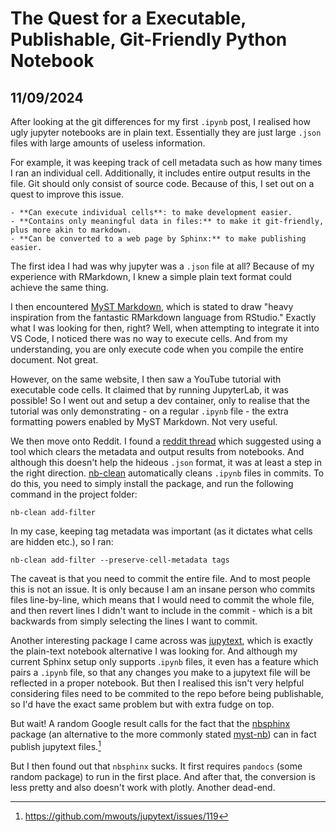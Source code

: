 # The Quest for a Executable, Publishable, Git-Friendly Python Notebook

## 11/09/2024

After looking at the git differences for my first `.ipynb` post, I realised how ugly jupyter notebooks are in plain text. Essentially they are just large `.json` files with large amounts of useless information.

For example, it was keeping track of cell metadata such as how many times I ran an individual cell. Additionally, it includes entire output results in the file. Git should only consist of source code. Because of this, I set out on a quest to improve this issue.

```{card} Objective: Find a Jupyter Notebook alternative which:
- **Can execute individual cells**: to make development easier.
- **Contains only meaningful data in files:** to make it git-friendly, plus more akin to markdown.
- **Can be converted to a web page by Sphinx:** to make publishing easier.
```

The first idea I had was why jupyter was a `.json` file at all? Because of my experience with RMarkdown, I knew a simple plain text format could achieve the same thing.

I then encountered [MyST Markdown](https://jupyterbook.org/en/stable/content/myst.html), which is stated to draw "heavy inspiration from the fantastic RMarkdown language from RStudio." Exactly what I was looking for then, right? Well, when attempting to integrate it into VS Code, I noticed there was no way to execute cells. And from my understanding, you are only execute code when you compile the entire document. Not great.

However, on the same website, I then saw a YouTube tutorial with executable code cells. It claimed that by running JupyterLab, it was possible! So I went out and setup a dev container, only to realise that the tutorial was only demonstrating - on a regular `.ipynb` file - the extra formatting powers enabled by MyST Markdown. Not very useful.

We then move onto Reddit. I found a [reddit thread](https://www.reddit.com/r/datascience/comments/14gra17/do_you_git_commit_jupyter_notebooks/) which suggested using a tool which clears the metadata and output results from notebooks. And although this doesn't help the hideous `.json` format, it was at least a step in the right direction. [nb-clean](https://pypi.org/project/nb-clean/) automatically cleans `.ipynb` files in commits. To do this, you need to simply install the package, and run the following command in the project folder:

```
nb-clean add-filter
```

In my case, keeping tag metadata was important (as it dictates what cells are hidden etc.), so I ran:

```
nb-clean add-filter --preserve-cell-metadata tags
```

The caveat is that you need to commit the entire file. And to most people this is not an issue. It is only because I am an insane person who commits files line-by-line, which means that I would need to commit the whole file, and then revert lines I didn't want to include in the commit - which is a bit backwards from simply selecting the lines I want to commit.

Another interesting package I came across was [jupytext](https://jupytext.readthedocs.io/en/latest/), which is exactly the plain-text notebook alternative I was looking for. And although my current Sphinx setup only supports .`ipynb` files, it even has a feature which pairs a `.ipynb` file, so that any changes you make to a jupytext file will be reflected in a proper notebook. But then I realised this isn't very helpful considering files need to be commited to the repo before being publishable, so I'd have the exact same problem but with extra fudge on top.

But wait! A random Google result calls for the fact that the [nbsphinx](https://pypi.org/project/nbsphinx/) package (an alternative to the more commonly stated [myst-nb](https://pypi.org/project/myst-nb/)) can in fact publish jupytext files.[^jupytext]

[^jupytext]: https://github.com/mwouts/jupytext/issues/119

But I then found out that `nbsphinx` sucks. It first requires `pandocs` (some random package) to run in the first place. And after that, the conversion is less pretty and also doesn't work with plotly. Another dead-end.
